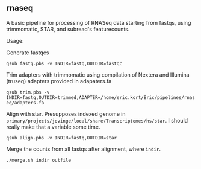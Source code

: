 ## rnaseq

A basic pipeline for processing of RNASeq data starting from fastqs, using trimmomatic, STAR, and subread's featurecounts.

Usage:

Generate fastqcs

`qsub fastq.pbs -v INDIR=fastq,OUTDIR=fastqc`

Trim adapters with trimmomatic using compilation of Nextera and Illumina (truseq) 
adapters provided in adapaters.fa

`qsub trim.pbs -v INDIR=fastq,OUTDIR=trimmed,ADAPTER=/home/eric.kort/Eric/pipelines/rnaseq/adapters.fa`

Align with star. Presupposes indexed genome in `primary/projects/jovinge/local/share/Transcriptomes/hs/star`.
I should really make that a variable some time.

`qsub align.pbs -v INDIR=fastq,OUTDIR=star`

Merge the counts from all fastqs after alignment, where `indir`.

`./merge.sh indir outfile`

